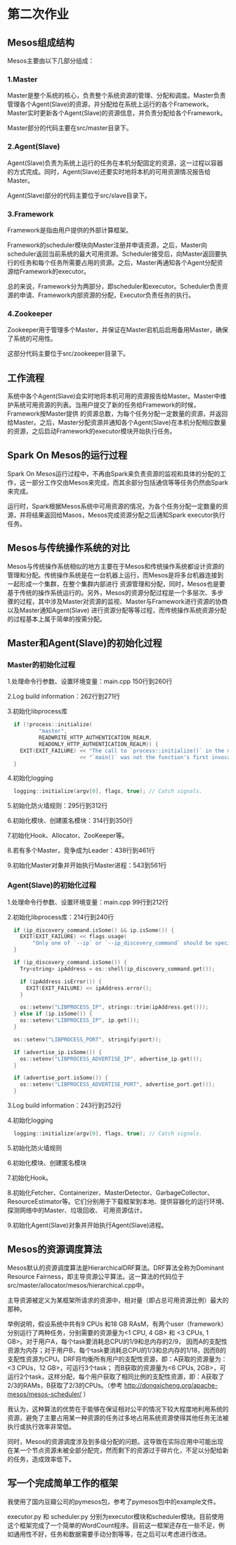 # 第二次作业

## Mesos组成结构

Mesos主要由以下几部分组成：

### 1.Master

Master是整个系统的核心，负责整个系统资源的管理、分配和调度。Master负责管理各个Agent(Slave)的资源，并分配给在系统上运行的各个Framework。Master实时更新各个Agent(Slave)的资源信息，并负责分配给各个Framework。

Master部分的代码主要在src/master目录下。

### 2.Agent(Slave)

Agent(Slave)负责为系统上运行的任务在本机分配固定的资源，这一过程以容器的方式完成。同时，Agent(Slave)还要实时地将本机的可用资源情况报告给Master。

Agent(Slave)部分的代码主要位于src/slave目录下。

### 3.Framework

Framework是指由用户提供的外部计算框架。

Framework的scheduler模块向Master注册并申请资源，之后，Master向scheduler返回当前系统的最大可用资源。Scheduler接受后，向Master返回要执行的任务和每个任务所需要占用的资源。之后，Master再通知各个Agent分配资源给Framework的executor。

总的来说，Framework分为两部分，即scheduler和executor。Scheduler负责资源的申请、Framework内部资源的分配，Executor负责任务的执行。

### 4.Zookeeper

Zookeeper用于管理多个Master，并保证在Master宕机后启用备用Master，确保了系统的可用性。

这部分代码主要位于src/zookeeper目录下。

## 工作流程

系统中各个Agent(Slave)会实时地将本机可用的资源报告给Master。Master中维护系统可用资源的列表。当用户提交了新的任务给Framework的时候，Framework按Master提供
的资源总数，为每个任务分配一定数量的资源，并返回给Master。之后，Master分配资源并通知各个Agent(Slave)在本机分配相应数量的资源，之后启动Framework的executor模块开始执行任务。

## Spark On Mesos的运行过程

Spark On Mesos运行过程中，不再由Spark来负责资源的监视和具体的分配的工作，这一部分工作交由Mesos来完成，而其余部分包括通信等等任务仍然由Spark来完成。

运行时，Spark根据Mesos系统中可用资源的情况，为各个任务分配一定数量的资源，并将结果返回给Masos，Mesos完成资源分配之后通知Spark executor执行任务。

## Mesos与传统操作系统的对比

Mesos与传统操作系统相似的地方主要在于Mesos和传统操作系统都设计资源的管理和分配。传统操作系统是在一台机器上运行，而Mesos是将多台机器连接到一起形成一个集群，在整个集群内部进行
资源管理和分配，同时，Mesos也是要基于传统的操作系统运行的。另外，Mesos的资源分配过程是一个多层次、多步骤的过程，其中涉及Master对资源的监视、Master与Framework进行资源的协商以及Master通知Agent(Slave)
进行资源分配等等过程，而传统操作系统资源分配的过程基本上属于简单的按需分配。

## Master和Agent(Slave)的初始化过程

### Master的初始化过程

1.处理命令行参数、设置环境变量：main.cpp 150行到260行

2.Log build information：262行到271行

3.初始化libprocess库

```cpp
  if (!process::initialize(
          "master",
          READWRITE_HTTP_AUTHENTICATION_REALM,
          READONLY_HTTP_AUTHENTICATION_REALM)) {
    EXIT(EXIT_FAILURE) << "The call to `process::initialize()` in the master's "
                       << "`main()` was not the function's first invocation";
  }
```

4.初始化logging

```cpp
  logging::initialize(argv[0], flags, true); // Catch signals.
```

5.初始化防火墙规则：295行到312行

6.初始化模块、创建匿名模块：314行到350行

7.初始化Hook、Allocator、ZooKeeper等。

8.若有多个Master，竞争成为Leader：438行到461行

9.初始化Master对象并开始执行Master进程：543到561行

### Agent(Slave)的初始化过程

1.处理命令行参数、设置环境变量：main.cpp 99行到212行

2.初始化libprocess库：214行到240行

```cpp
  if (ip_discovery_command.isSome() && ip.isSome()) {
    EXIT(EXIT_FAILURE) << flags.usage(
        "Only one of `--ip` or `--ip_discovery_command` should be specified");
  }

  if (ip_discovery_command.isSome()) {
    Try<string> ipAddress = os::shell(ip_discovery_command.get());

    if (ipAddress.isError()) {
      EXIT(EXIT_FAILURE) << ipAddress.error();
    }

    os::setenv("LIBPROCESS_IP", strings::trim(ipAddress.get()));
  } else if (ip.isSome()) {
    os::setenv("LIBPROCESS_IP", ip.get());
  }

  os::setenv("LIBPROCESS_PORT", stringify(port));

  if (advertise_ip.isSome()) {
    os::setenv("LIBPROCESS_ADVERTISE_IP", advertise_ip.get());
  }

  if (advertise_port.isSome()) {
    os::setenv("LIBPROCESS_ADVERTISE_PORT", advertise_port.get());
  }
```

3.Log build information：243行到252行


4.初始化logging

```cpp
  logging::initialize(argv[0], flags, true); // Catch signals.
```

5.初始化防火墙规则

6.初始化模块、创建匿名模块

7.初始化Hook。

8.初始化Fetcher、Containerizer、MasterDetector、GarbageCollector、ResourceEstimator等。它们分别用于下载框架到本地、提供容器化的运行环境、探测网络中的Master、垃圾回收、
可用资源估计。

9.初始化Agent(Slave)对象并开始执行Agent(Slave)进程。

## Mesos的资源调度算法

Mesos默认的资源调度算法是HierarchicalDRF算法。DRF算法全称为Dominant Resource Fairness，即主导资源公平算法。这一算法的代码位于src/master/allocator/mesos/hierarchical.cpp中。

主导资源被定义为某框架所请求的资源中，相对量（即占总可用资源比例）最大的那种。

举例说明，假设系统中共有9 CPUs 和18 GB RAsM，有两个user（framework）分别运行了两种任务，分别需要的资源量为<1 CPU, 4 GB> 和 <3 CPUs, 1 GB>。对于用户A，每个task要消耗总CPU的1/9和总内存的2/9，
因而A的支配性资源为内存；对于用户B，每个task要消耗总CPU的1/3和总内存的1/18，因而B的支配性资源为CPU。DRF将均衡所有用户的支配性资源，即：A获取的资源量为：<3 CPUs，12 GB>，可运行3个task；
而B获取的资源量为<6 CPUs, 2GB>，可运行2个task，这样分配，每个用户获取了相同比例的支配性资源，即：A获取了2/3的RAMs，B获取了2/3的CPUs。（参考 http://dongxicheng.org/apache-mesos/mesos-scheduler/ ）

我认为，这种算法的优势在于能够在保证相对公平的情况下较大程度地利用系统的资源，避免了主要占用某一种资源的任务过多地占用系统资源使得其他任务无法被执行或执行效率非常低。

同时，Mesos的资源调度涉及到多级分配的问题。这导致在实际应用中可能出现在某一个节点资源未被全部分配完，然而剩下的资源过于碎片化，不足以分配给新的任务，造成效率低下。

## 写一个完成简单工作的框架

我使用了国内豆瓣公司的pymesos包，参考了pymesos包中的example文件。

executor.py 和 scheduler.py 分别为executor模块和scheduler模块。目前使用这个框架完成了一个简单的WordCount程序。目前这一框架还存在一些不足，例如通用性不好，任务和数据需要手动分割等等，在之后可以考虑进行改进。
